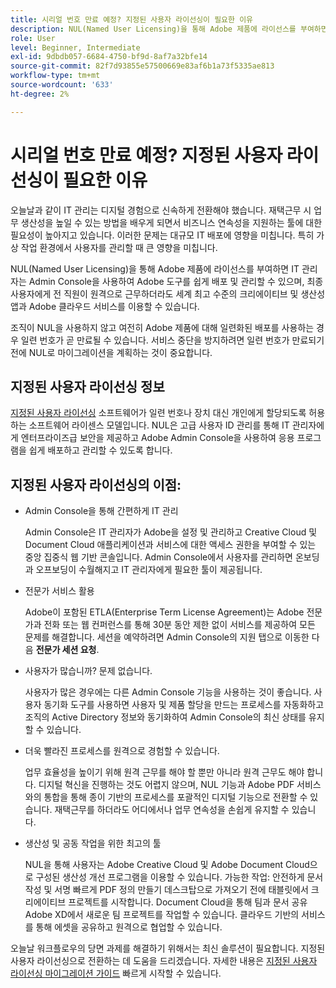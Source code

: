 ```yaml
---
title: 시리얼 번호 만료 예정? 지정된 사용자 라이선싱이 필요한 이유
description: NUL(Named User Licensing)을 통해 Adobe 제품에 라이선스를 부여하면 IT 관리자는 Admin Console을 사용하여 Adobe 도구를 쉽게 배포 및 관리할 수 있으며, 최종 사용자에게 전 직원이 원격지에 있더라도 세계 최고 수준의 크리에이티브 및 생산성 앱과 Adobe 클라우드 서비스를 이용할 수 있습니다
role: User
level: Beginner, Intermediate
exl-id: 9dbdb057-6684-4750-bf9d-8af7a32bfe14
source-git-commit: 82f7d93855e57500669e83af6b1a73f5335ae813
workflow-type: tm+mt
source-wordcount: '633'
ht-degree: 2%

---
```


# 시리얼 번호 만료 예정? 지정된 사용자 라이선싱이 필요한 이유

오늘날과 같이 IT 관리는 디지털 경험으로 신속하게 전환해야 했습니다. 재택근무 시 업무 생산성을 높일 수 있는 방법을 배우게 되면서 비즈니스 연속성을 지원하는 툴에 대한 필요성이 높아지고 있습니다. 이러한 문제는 대규모 IT 배포에 영향을 미칩니다. 특히 가상 작업 환경에서 사용자를 관리할 때 큰 영향을 미칩니다.

NUL(Named User Licensing)을 통해 Adobe 제품에 라이선스를 부여하면 IT 관리자는 Admin Console을 사용하여 Adobe 도구를 쉽게 배포 및 관리할 수 있으며, 최종 사용자에게 전 직원이 원격으로 근무하더라도 세계 최고 수준의 크리에이티브 및 생산성 앱과 Adobe 클라우드 서비스를 이용할 수 있습니다.

조직이 NUL을 사용하지 않고 여전히 Adobe 제품에 대해 일련화된 배포를 사용하는 경우 일련 번호가 곧 만료될 수 있습니다. 서비스 중단을 방지하려면 일련 번호가 만료되기 전에 NUL로 마이그레이션을 계획하는 것이 중요합니다.

## 지정된 사용자 라이선싱 정보

[지정된 사용자 라이선싱](https://helpx.adobe.com/enterprise/using/licensing.html) 소프트웨어가 일련 번호나 장치 대신 개인에게 할당되도록 허용하는 소프트웨어 라이센스 모델입니다. NUL은 고급 사용자 ID 관리를 통해 IT 관리자에게 엔터프라이즈급 보안을 제공하고 Adobe Admin Console을 사용하여 응용 프로그램을 쉽게 배포하고 관리할 수 있도록 합니다.

## 지정된 사용자 라이선싱의 이점:

* Admin Console을 통해 간편하게 IT 관리

   Admin Console은 IT 관리자가 Adobe을 설정 및 관리하고 Creative Cloud 및 Document Cloud 애플리케이션과 서비스에 대한 액세스 권한을 부여할 수 있는 중앙 집중식 웹 기반 콘솔입니다. Admin Console에서 사용자를 관리하면 온보딩과 오프보딩이 수월해지고 IT 관리자에게 필요한 툴이 제공됩니다.

* 전문가 서비스 활용

   Adobe이 포함된 ETLA(Enterprise Term License Agreement)는 Adobe 전문가과 전화 또는 웹 컨퍼런스를 통해 30분 동안 제한 없이 서비스를 제공하여 모든 문제를 해결합니다. 세션을 예약하려면 Admin Console의 지원 탭으로 이동한 다음 **전문가 세션 요청**.

* 사용자가 많습니까? 문제 없습니다.

   사용자가 많은 경우에는 다른 Admin Console 기능을 사용하는 것이 좋습니다. 사용자 동기화 도구를 사용하면 사용자 및 제품 할당을 만드는 프로세스를 자동화하고 조직의 Active Directory 정보와 동기화하여 Admin Console의 최신 상태를 유지할 수 있습니다.

* 더욱 빨라진 프로세스를 원격으로 경험할 수 있습니다.

   업무 효율성을 높이기 위해 원격 근무를 해야 할 뿐만 아니라 원격 근무도 해야 합니다. 디지털 혁신을 진행하는 것도 어렵지 않으며, NUL 기능과 Adobe PDF 서비스와의 통합을 통해 종이 기반의 프로세스를 포괄적인 디지털 기능으로 전환할 수 있습니다. 재택근무를 하더라도 어디에서나 업무 연속성을 손쉽게 유지할 수 있습니다.

* 생산성 및 공동 작업을 위한 최고의 툴

   NUL을 통해 사용자는 Adobe Creative Cloud 및 Adobe Document Cloud으로 구성된 생산성 개선 프로그램을 이용할 수 있습니다. 가능한 작업: 안전하게 문서 작성 및 서명 빠르게 PDF 정의 만들기 데스크탑으로 가져오기 전에 태블릿에서 크리에이티브 프로젝트를 시작합니다. Document Cloud을 통해 팀과 문서 공유 Adobe XD에서 새로운 팀 프로젝트를 작업할 수 있습니다. 클라우드 기반의 서비스를 통해 에셋을 공유하고 원격으로 협업할 수 있습니다.

오늘날 워크플로우의 당면 과제를 해결하기 위해서는 최신 솔루션이 필요합니다. 지정된 사용자 라이선싱으로 전환하는 데 도움을 드리겠습니다. 자세한 내용은 [지정된 사용자 라이선싱 마이그레이션 가이드](https://offers.adobe.com/content/dam/offer-manager/en/na/marketing/CCE/Adobe_Named_User_Licensing_Migration_Guide.pdf) 빠르게 시작할 수 있습니다.

